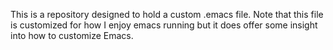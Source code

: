 This is a repository designed to hold a custom .emacs file.  Note that this file is customized for how I enjoy emacs running but it does offer some insight into how to customize Emacs.
